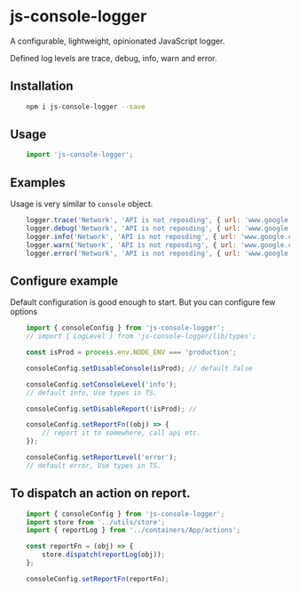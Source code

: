 # js-console-logger

A configurable, lightweight, opinionated JavaScript logger.

Defined log levels are trace, debug, info, warn and error.
## Installation
```bash
    npm i js-console-logger --save
```

## Usage
```js
    import 'js-console-logger';
```
## Examples
Usage is very similar to `console` object.
```js
    logger.trace('Network', 'API is not reposding', { url: 'www.google.com', ua: 'bot' });
    logger.debug('Network', 'API is not reposding', { url: 'www.google.com', ua: 'bot' });
    logger.info('Network', 'API is not reposding', { url: 'www.google.com', ua: 'bot' });
    logger.warn('Network', 'API is not reposding', { url: 'www.google.com', ua: 'bot' });
    logger.error('Network', 'API is not reposding', { url: 'www.google.com', ua: 'bot' });
```


## Configure example
Default configuration is good enough to start. But you can configure few options

```js
    import { consoleConfig } from 'js-console-logger';
    // import { LogLevel } from 'js-console-logger/lib/types';

    const isProd = process.env.NODE_ENV === 'production';

    consoleConfig.setDisableConsole(isProd); // default false

    consoleConfig.setConsoleLevel('info');
    // default info, Use types in TS.

    consoleConfig.setDisableReport(!isProd); //

    consoleConfig.setReportFn((obj) => {
        // report it to somewhere, call api etc.
    });

    consoleConfig.setReportLevel('error');
    // default error, Use types in TS.
```

## To dispatch an action on report.
```js
    import { consoleConfig } from 'js-console-logger';
    import store from '../utils/store';
    import { reportLog } from '../containers/App/actions';

    const reportFn = (obj) => {
        store.dispatch(reportLog(obj));
    };

    consoleConfig.setReportFn(reportFn);
```